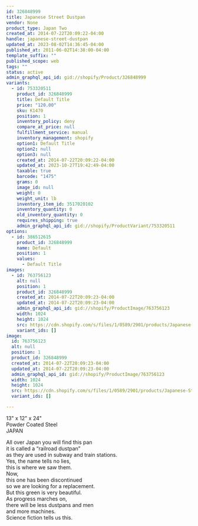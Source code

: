 ```yaml
---
id: 326848999
title: Japanese Street Dustpan
vendor: None
product_type: Japan Two
created_at: 2014-07-22T20:09:22-04:00
handle: japanese-street-dustpan
updated_at: 2023-08-02T14:36:45-04:00
published_at: 2011-06-02T14:38:00-04:00
template_suffix: ""
published_scope: web
tags: ""
status: active
admin_graphql_api_id: gid://shopify/Product/326848999
variants:
  - id: 753320511
    product_id: 326848999
    title: Default Title
    price: "120.00"
    sku: K1470
    position: 1
    inventory_policy: deny
    compare_at_price: null
    fulfillment_service: manual
    inventory_management: shopify
    option1: Default Title
    option2: null
    option3: null
    created_at: 2014-07-22T20:09:22-04:00
    updated_at: 2023-10-27T19:42:49-04:00
    taxable: true
    barcode: "1475"
    grams: 0
    image_id: null
    weight: 0
    weight_unit: lb
    inventory_item_id: 3517020102
    inventory_quantity: 0
    old_inventory_quantity: 0
    requires_shipping: true
    admin_graphql_api_id: gid://shopify/ProductVariant/753320511
options:
  - id: 386512615
    product_id: 326848999
    name: Default
    position: 1
    values:
      - Default Title
images:
  - id: 763756123
    alt: null
    position: 1
    product_id: 326848999
    created_at: 2014-07-22T20:09:23-04:00
    updated_at: 2014-07-22T20:09:23-04:00
    admin_graphql_api_id: gid://shopify/ProductImage/763756123
    width: 1024
    height: 1024
    src: https://cdn.shopify.com/s/files/1/0589/2901/products/Japanese-Street-Dustpan.jpeg?v=1406074163
    variant_ids: []
image:
  id: 763756123
  alt: null
  position: 1
  product_id: 326848999
  created_at: 2014-07-22T20:09:23-04:00
  updated_at: 2014-07-22T20:09:23-04:00
  admin_graphql_api_id: gid://shopify/ProductImage/763756123
  width: 1024
  height: 1024
  src: https://cdn.shopify.com/s/files/1/0589/2901/products/Japanese-Street-Dustpan.jpeg?v=1406074163
  variant_ids: []

---
```


13" x 12" x 24"  
Powder Coated Steel  
JAPAN

<!-- td {border: 1px solid #ccc;}br {mso-data-placement:same-cell;} -->

All over Japan you will find this pan  
it is called a “railroad dustpan”  
as they are used in subway and train stations.  
Yes, the name tells no lies,  
this is where we saw them.  
Now,  
this one has been discontinued  
so we are looking for a replacement.  
But this green is very beautiful.  
As progress marches on,  
there will be less dustpans and men  
and more machines.  
Science fiction tells us this.